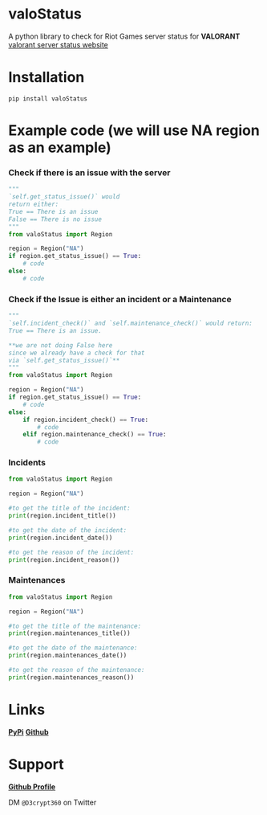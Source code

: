 # valoStatus
A python library to check for Riot Games server status for **VALORANT** [valorant server status website](https://status.riotgames.com/valorant?locale=en_US)

# Installation
`pip install valoStatus`

# Example code (we will use NA region as an example)

### Check if there is an issue with the server
```python
"""
`self.get_status_issue()` would
return either:
True == There is an issue
False == There is no issue
"""
from valoStatus import Region

region = Region("NA")
if region.get_status_issue() == True:
    # code
else:
    # code
```

### Check if the Issue is either an incident or a Maintenance
```python
"""
`self.incident_check()` and `self.maintenance_check()` would return:
True == There is an issue.

**we are not doing False here
since we already have a check for that
via `self.get_status_issue()`**
"""
from valoStatus import Region

region = Region("NA")
if region.get_status_issue() == True:
    # code
else:
    if region.incident_check() == True:
        # code
    elif region.maintenance_check() == True:
        # code 
```

### Incidents
```python
from valoStatus import Region

region = Region("NA")

#to get the title of the incident:
print(region.incident_title())

#to get the date of the incident:
print(region.incident_date())

#to get the reason of the incident:
print(region.incident_reason())
```

### Maintenances
```python
from valoStatus import Region

region = Region("NA")

#to get the title of the maintenance:
print(region.maintenances_title())

#to get the date of the maintenance:
print(region.maintenances_date())

#to get the reason of the maintenance:
print(region.maintenances_reason())
```

# Links

**[PyPi](https://pypi.org/project/valoStatus/)**
**[Github](https://github.com/D3CRYPT360/valoStatus)**

# Support
**[Github Profile](https://github.com/D3CRYPT360)**

DM `@D3crypt360` on Twitter